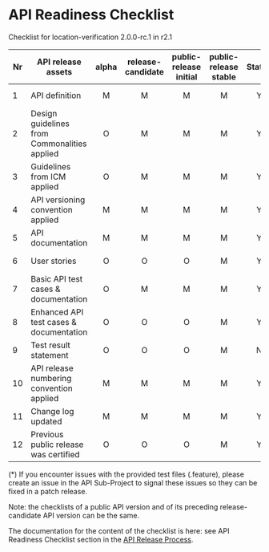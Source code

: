 # API Readiness Checklist

Checklist for location-verification 2.0.0-rc.1 in r2.1

| Nr | API release assets                           | alpha | release-candidate | public-release<br>initial | public-release<br> stable | Status |                                                            Reference information                                                             |
|----|----------------------------------------------|:-----:|:-----------------:|:-------------------------:|:-------------------------:|:------:|:--------------------------------------------------------------------------------------------------------------------------------------------:|
| 1  | API definition                               |   M   |         M         |             M             |             M             |   Y    |                     [/code/API_definitions/location-verification.yaml](/code/API_definitions/location-verification.yaml)                     |
| 2  | Design guidelines from Commonalities applied |   O   |         M         |             M             |             M             |   Y    |                                                                     r2.2                                                                     |
| 3  | Guidelines from ICM applied                  |   O   |         M         |             M             |             M             |   Y    |                                                                     r2.2                                                                     |
| 4  | API versioning convention applied            |   M   |         M         |             M             |             M             |   Y    |                                                                                                                                              |
| 5  | API documentation                            |   M   |         M         |             M             |             M             |   Y    |                                                                inline in yaml                                                                |
| 6  | User stories                                 |   O   |         O         |             O             |             M             |   Y    | [/documentation/API_documentation/location-verification-User-Story.md](/documentation/API_documentation/location-verification-User-Story.md) |
| 7  | Basic API test cases & documentation         |   O   |         M         |             M             |             M             |   Y    |                 [/code/Test_definitions/location-verification.feature](/code/Test_definitions/location-verification.feature)                 |
| 8  | Enhanced API test cases & documentation      |   O   |         O         |             O             |             M             |   Y    |                 [/code/Test_definitions/location-verification.feature](/code/Test_definitions/location-verification.feature)                 |
| 9  | Test result statement                        |   O   |         O         |             O             |             M             |   N    |                                                        Test results not available (*)                                                        |
| 10 | API release numbering convention applied     |   M   |         M         |             M             |             M             |   Y    |                                                                                                                                              |
| 11 | Change log updated                           |   M   |         M         |             M             |             M             |   Y    |                                                        [/CHANGELOG.md](/CHANGELOG.md)                                                        |
| 12 | Previous public release was certified        |   O   |         O         |             O             |             M             |   Y    |                                                                                                                                              |

(*) If you encounter issues with the provided test files (.feature), please create an issue in the API Sub-Project to signal these issues so they can be fixed in a patch release.

Note: the checklists of a public API version and of its preceding release-candidate API version can be the same.

The documentation for the content of the checklist is here: see API Readiness Checklist section in the [API Release Process](https://lf-camaraproject.atlassian.net/wiki/x/jine).
